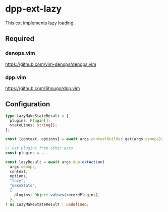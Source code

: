 # dpp-ext-lazy

This ext implements lazy loading.

## Required

### denops.vim

https://github.com/vim-denops/denops.vim

### dpp.vim

https://github.com/Shougo/dpp.vim

## Configuration

```typescript
type LazyMakeStateResult = {
  plugins: Plugin[];
  stateLines: string[];
};

const [context, options] = await args.contextBuilder.get(args.denops);

// Get plugins from other exts
const plugins = ...

const lazyResult = await args.dpp.extAction(
  args.denops,
  context,
  options,
  "lazy",
  "makeState",
  {
    plugins: Object.values(recordPlugins),
  },
) as LazyMakeStateResult | undefined;
```
